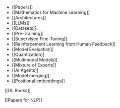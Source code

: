 
* [[Papers]]
* [[Mathematics for Machine Learning]]
* [[Architectures]] 
* [[LLMs]] 
* [[Datasets]]
* [[Pre-Training]]
* [[Supervised Fine-Tuning]]
* [[Reinforcement Learning from Human Feedback]]
* [[Model Evaluation]]
* [[Quantization]]
* [[Multimodal Models]]
* [[Mixture of Experts]]
* [[AI Agents]]
* [[Model merging]]
* [[Positional embeddings]] 

[[DL Books]] 

[[Papers for NLP]] 